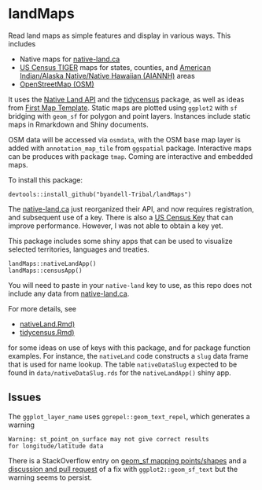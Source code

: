 # landMaps

Read land maps as simple features and display in various ways.
This includes

- Native maps for [native-land.ca](https://native-land.ca)
- [US Census TIGER](https://www.census.gov/geographies/mapping-files/time-series/geo/tiger-line-file.html)
maps for states, counties, and 
[American Indian/Alaska Native/Native Hawaiian (AIANNH)](https://www.aiannhcaucus.com/) areas
- [OpenStreetMap (OSM)](https://www.openstreetmap.org/)

It uses the
[Native Land API](https://api-docs.native-land.ca/)
and the
[tidycensus](https://walker-data.com/tidycensus/) package,
as well as ideas from
[First Map Template](https://github.com/byandell-Tribal/first-map-template/).
Static maps are plotted using `ggplot2` with `sf` bridging
with `geom_sf` for polygon and point layers.
Instances include static maps in Rmarkdown and Shiny documents.

OSM data will be accessed via `osmdata`, with the OSM base map layer is added with 
`annotation_map_tile` from `ggspatial` package.
Interactive maps can be produces with package `tmap`.
Coming are interactive and embedded maps.

To install this package:

```
devtools::install_github("byandell-Tribal/landMaps")
```

The
[native-land.ca](https://native-land.ca/resources/api-docs/)
just reorganized their API, and now requires registration,
and subsequent use of a key.
There is also a
[US Census Key](https://walker-data.com/tidycensus/reference/census_api_key.html)
that can improve performance.
However, I was not able to obtain a key yet.

This package includes some shiny apps that can be used to
visualize selected territories, languages and treaties.

```
landMaps::nativeLandApp()
landMaps::censusApp()
```

You will need to paste in your `native-land` key to use,
as this repo does not include any data from
[native-land.ca](https://native-land.ca/resources/api-docs/).

For more details, see

- [nativeLand.Rmd)](https://github.com/byandell-Tribal/landMaps/blob/main/nativeLand.Rmd)
- [tidycensus.Rmd)](https://github.com/byandell-Tribal/landMaps/blob/main/tidycensus.Rmd)

for some ideas on use of keys with this package,
and for package function examples.
For instance, the `nativeLand` code constructs a `slug` data frame
that is used for name lookup.
The table `nativeDataSlug` expected to be found in
`data/nativeDataSlug.rds` for the `nativeLandApp()` shiny app.

## Issues

The `ggplot_layer_name` uses `ggrepel::geom_text_repel`,
which generates a warning

```
Warning: st_point_on_surface may not give correct results
for longitude/latitude data
```

There is a StackOverflow entry on 
[geom_sf mapping points/shapes](https://stackoverflow.com/questions/58676661/geom-sf-mapping-points-shapes)
and a
[discussion and pull request](https://github.com/tidyverse/ggplot2/pull/2761)
of a fix with `ggplot2::geom_sf_text`
but the warning seems to persist.
